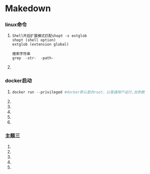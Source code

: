 # Makedown
### linux命令

1. ```shell
   Shell开启扩展模式匹配shopt -s extglob
   shopt (shell option)
   extglob (extension global)
   
   搜索字符串
   grep  -str-  -path- 
   ```

2. 

### docker启动
1. ```python
   docker run --privileged #docker默认是伪root，以普通用户运行,加参数

1. 
2.  
3.  
4.  
5. 

### 主题三

1. 
2.  
3.  
4.  
5. 
